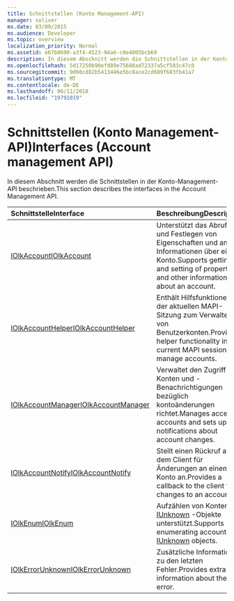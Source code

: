 ```yaml
---
title: Schnittstellen (Konto Management-API)
manager: soliver
ms.date: 03/09/2015
ms.audience: Developer
ms.topic: overview
localization_priority: Normal
ms.assetid: e67b0690-a3f4-4523-94a6-c0e4005bcb69
description: In diesem Abschnitt werden die Schnittstellen in der Konto-Management-API beschrieben.
ms.openlocfilehash: 5d17250b90efd89e75688ad72337a5cf583c47c0
ms.sourcegitcommit: 9d60cd82b5413446e5bc8ace2cd689f683fb41a7
ms.translationtype: MT
ms.contentlocale: de-DE
ms.lasthandoff: 06/11/2018
ms.locfileid: "19791019"
---
```

# <a name="interfaces-account-management-api"></a><span data-ttu-id="03dd7-103">Schnittstellen (Konto Management-API)</span><span class="sxs-lookup"><span data-stu-id="03dd7-103">Interfaces (Account management API)</span></span>

<span data-ttu-id="03dd7-104">In diesem Abschnitt werden die Schnittstellen in der Konto-Management-API beschrieben.</span><span class="sxs-lookup"><span data-stu-id="03dd7-104">This section describes the interfaces in the Account Management API.</span></span>
  
|<span data-ttu-id="03dd7-105">**Schnittstelle**</span><span class="sxs-lookup"><span data-stu-id="03dd7-105">**Interface**</span></span>|<span data-ttu-id="03dd7-106">**Beschreibung**</span><span class="sxs-lookup"><span data-stu-id="03dd7-106">**Description**</span></span>|
|:-----|:-----|
|[<span data-ttu-id="03dd7-107">IOlkAccount</span><span class="sxs-lookup"><span data-stu-id="03dd7-107">IOlkAccount</span></span>](iolkaccount.md) <br/> |<span data-ttu-id="03dd7-108">Unterstützt das Abrufen und Festlegen von Eigenschaften und andere Informationen über ein Konto.</span><span class="sxs-lookup"><span data-stu-id="03dd7-108">Supports getting and setting of properties and other information about an account.</span></span>  <br/> |
|[<span data-ttu-id="03dd7-109">IOlkAccountHelper</span><span class="sxs-lookup"><span data-stu-id="03dd7-109">IOlkAccountHelper</span></span>](iolkaccounthelper.md) <br/> |<span data-ttu-id="03dd7-110">Enthält Hilfsfunktionen in der aktuellen MAPI-Sitzung zum Verwalten von Benutzerkonten.</span><span class="sxs-lookup"><span data-stu-id="03dd7-110">Provides helper functionality in the current MAPI session to manage accounts.</span></span>  <br/> |
|[<span data-ttu-id="03dd7-111">IOlkAccountManager</span><span class="sxs-lookup"><span data-stu-id="03dd7-111">IOlkAccountManager</span></span>](iolkaccountmanager.md) <br/> |<span data-ttu-id="03dd7-112">Verwaltet den Zugriff auf Konten und -Benachrichtigungen bezüglich kontoänderungen richtet.</span><span class="sxs-lookup"><span data-stu-id="03dd7-112">Manages access to accounts and sets up notifications about account changes.</span></span>  <br/> |
|[<span data-ttu-id="03dd7-113">IOlkAccountNotify</span><span class="sxs-lookup"><span data-stu-id="03dd7-113">IOlkAccountNotify</span></span>](iolkaccountnotify.md) <br/> |<span data-ttu-id="03dd7-114">Stellt einen Rückruf an dem Client für Änderungen an einem Konto an.</span><span class="sxs-lookup"><span data-stu-id="03dd7-114">Provides a callback to the client for changes to an account.</span></span>  <br/> |
|[<span data-ttu-id="03dd7-115">IOlkEnum</span><span class="sxs-lookup"><span data-stu-id="03dd7-115">IOlkEnum</span></span>](iolkenum.md) <br/> |<span data-ttu-id="03dd7-116">Aufzählen von Konten als [IUnknown](http://msdn.microsoft.com/library/com.iunknown%28Office.15%29.aspx) -Objekte unterstützt.</span><span class="sxs-lookup"><span data-stu-id="03dd7-116">Supports enumerating accounts as [IUnknown](http://msdn.microsoft.com/library/com.iunknown%28Office.15%29.aspx) objects.</span></span>  <br/> |
|[<span data-ttu-id="03dd7-117">IOlkErrorUnknown</span><span class="sxs-lookup"><span data-stu-id="03dd7-117">IOlkErrorUnknown</span></span>](iolkerrorunknown.md) <br/> |<span data-ttu-id="03dd7-118">Zusätzliche Informationen zu den letzten Fehler.</span><span class="sxs-lookup"><span data-stu-id="03dd7-118">Provides extra information about the last error.</span></span>  <br/> |
   

